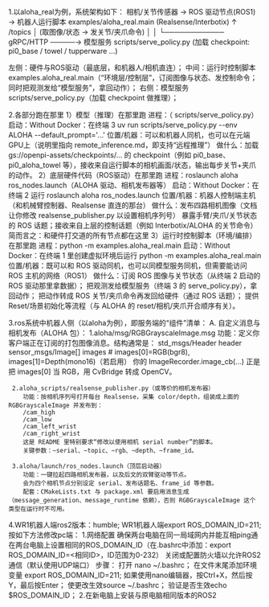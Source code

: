 1.以aloha_real为例，系统架构如下：
	相机/关节传感器  →  ROS 驱动节点(ROS1)  →  机器人运行脚本 examples/aloha_real.main
(Realsense/Interbotix)      ↑  /topics             │  (取图像/状态 → 发关节/夹爪命令)
                             │                      │
                             └──────────── gRPC/HTTP ─────→  模型服务 scripts/serve_policy.py
                                               (加载 checkpoint: pi0_base / towel / tupperware ...)


左侧：硬件与ROS驱动（最底层，和机器人/相机直连）；
中间：运行时控制脚本 examples.aloha_real.main（“环境层/控制层”，订阅图像与状态、发控制命令；同时把观测发给“模型服务”，拿回动作）；
右侧：模型服务  scripts/serve_policy.py（加载 checkpoint 做推理）；

2.各部分跑在那里
1）模型（推理）在那里跑 
	进程：（ scripts/serve_policy.py）
	启动：Without Docker：在终端 3 uv run scripts/serve_policy.py --env ALOHA --default_prompt='...'
	位置/机器：可以和机器人同机，也可以在元端GPU上（说明里指向 remote_inference.md，即支持“远程推理”）
	做什么：加载 gs://openpi-assets/checkpoints/... 的 checkpoint（例如 pi0_base、pi0_aloha_towel 等），接收来自运行脚本的相机画面/状态，输出每步关节+夹爪的动作。
2）底层硬件代码（ROS驱动）在那里跑
	进程：roslaunch aloha ros_nodes.launch（ALOHA 驱动、相机发布器等）
	启动：Without Docker：在终端 2 运行 roslaunch aloha ros_nodes.launch
	位置/机器：机器人控制端主机（和机械臂控制器、Realsense 直连的那台）
	做什么：发布四路相机图像（文档让你修改 realsense_publisher.py 以设置相机序列号）
	             暴露手臂/夹爪/关节状态的 ROS 话题；接收来自上层的控制话题（例如 Interbotix/ALOHA 的关节命令）
	             简而言之：和硬件打交道的所有节点都在这里
3）运行时控制脚本（环境/编排）在那里跑
	进程：python -m examples.aloha_real.main
	启动：Without Docker：在终端 1 里创建虚拟环境后运行 python -m examples.aloha_real.main
	位置/机器：既可以和 ROS 驱动同机，也可以同模型服务同机，但需要能访问 ROS 主机的网络（ROS1）
	做什么：订阅 ROS 图像与关节状态（从终端 2 启动的 ROS 驱动那里拿数据）；
	           把观测发给模型服务（终端 3 的 serve_policy.py），拿回动作；
	           把动作转成 ROS 关节/夹爪命令再发回给硬件（通过 ROS 话题）；
	           提供 Reset/场景初始化等流程（与 ALOHA 的 reset/相机/夹爪开合顺序有关）。



3.ros系统中机器人侧（以aloha为例），即服务端的“组件”清单：
	A. 自定义消息与相机发布（ALOHA 包）：
	 1.aloha/msg/RGBGrayscaleImage.msg
		功能：定义你客户端正在订阅的打包图像消息。结构通常是：
		std_msgs/Header header
		sensor_msgs/Image[] images   # images[0]=RGB(bgr8), images[1]=Depth(mono16)（若启用）
		你的 ImageRecorder.image_cb(...) 正是把 images[0] 当 RGB，用 CvBridge 转成 OpenCV。

	 2.aloha_scripts/realsense_publisher.py（或等价的相机发布器）
		功能：按相机序列号打开每台 Realsense，采集 color/depth，组装成上面的 RGBGrayscaleImage 并发布到：
		/cam_high
		/cam_low
		/cam_left_wrist
		/cam_right_wrist
		这是 README 里特别要求“修改以使用相机 serial number”的脚本。
		关键参数：~serial、~topic、~rgb、~depth、~frame_id。

	 3.aloha/launch/ros_nodes.launch（顶层启动器）
		功能：一键拉起四路相机发布器，以及后文的双臂驱动等节点。
		会为四个相机节点分别设定 serial、发布话题名、frame_id 等参数。
		配套：CMakeLists.txt 与 package.xml 要启用消息生成（message_generation、message_runtime 依赖），否则 RGBGrayscaleImage 这个类型在运行时不可用。

	
	
		
		
4.WR1机器人端ros2版本：humble;
  WR1机器人端export ROS_DOMAIN_ID=211;
  按如下方法修改pc端：
	1.网络配置
	确保两台电脑在同一局域网内并能互相ping通
	在两台电脑上设置相同的ROS_DOMAIN_ID（在.bashrc中添加：export ROS_DOMAIN_ID=<相同ID>，ID范围为0-232）
	关闭或配置防火墙以允许ROS2通信（默认使用UDP端口）
	步骤：
		打开 nano ~/.bashrc；
		在文件末尾添加环境变量 export ROS_DOMAIN_ID=211;
		如果使用nano编辑器，按Ctrl+X，然后按Y，最后按Enter；
		使更改生效source ~/.bashrc；
		验证是否生效echo $ROS_DOMAIN_ID；
	2.在新电脑上安装与原电脑相同版本的ROS2